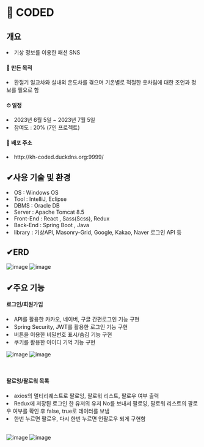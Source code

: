 <h1>👚 CODED</h1>
<h2>개요</h2>
  <li>﻿기상 정보를 이용한 패션 SNS</li>
<h4>📄 만든 목적</h4>
  <li>﻿환절기 일교차와 실내외 온도차를 겪으며 기온별로 적절한 옷차림에 대한 조언과 정보를 필요로 함</li>
  
<h4>⏱ 일정</h4>
  <li>﻿2023년 6월 5일 ~ 2023년 7월 5일</li>
  <li>참여도 : 20% (7인 프로젝트)</li>

<h4>🔖 배포 주소</h4>
  <li>http://kh-coded.duckdns.org:9999/</li>
  <h2>✔사용 기술 및 환경</h2>
    <li>OS : Windows OS</li>
    <li>Tool : IntelliJ, Eclipse</li>
    <li>DBMS : Oracle DB</li>
    <li>Server : Apache Tomcat 8.5</li>
    <li>Front-End : React , Sass(Scss), Redux</li>
    <li>Back-End : Spring Boot , Java</li>
    <li>library : 기상API, Masonry-Grid, Google, Kakao, Naver 로그인 API 등</li>

<h2>✔ERD</h2>

![image](https://github.com/jiseyeong/KH_study/assets/128104813/0ec7ddb1-f044-4422-80ca-9fb8e27c1958)
![image](https://github.com/jiseyeong/KH_study/assets/128104813/5babf050-d12f-4f59-a880-a6a225888dd6)

<h2>✔주요 기능</h2>
<h4>로그인/회원가입</h4>
  <li>﻿API를 활용한 카카오, 네이버, 구글 간편로그인 기능 구현</li>
  <li>Spring Security, JWT를 활용한 로그인 기능 구현</li>
  <li>버튼을 이용한 비밀번호 표시/숨김 기능 구현</li>
  <li>쿠키를 활용한 아이디 기억 기능 구현</li>

![image](https://github.com/jiseyeong/KH_study/assets/128104813/16b1f737-6036-4f16-a76c-c844b65e8afe)
![image](https://github.com/jiseyeong/KH_study/assets/128104813/e21a766e-b46e-428b-a617-2b26558412ca)

<br>
<h4>팔로잉/팔로워 목록</h4>
  <li>axios의 멀티리퀘스트로 팔로잉, 팔로워 리스트, 팔로우 여부 출력</li>
  <li>Redux에 저장된 로그인 한 유저의 유저 No를 보내서 팔로잉, 팔로워 리스트의 팔로우 여부를 확인 후 false, true로 데이터를 보냄</li>
  <li>한번 누르면 팔로우, 다시 한번 누르면 언팔로우 되게 구현함</li>
<br>

![image](https://github.com/jiseyeong/KH_study/assets/128104813/351b23fd-ae25-4320-ac35-a013d0fcd280)
![image](https://github.com/jiseyeong/KH_study/assets/128104813/dd17aeec-2c0e-4647-8ad0-86480c627094)

